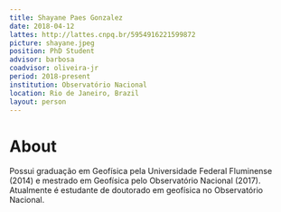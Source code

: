 ```yaml
---
title: Shayane Paes Gonzalez
date: 2018-04-12
lattes: http://lattes.cnpq.br/5954916221599872
picture: shayane.jpeg
position: PhD Student
advisor: barbosa
coadvisor: oliveira-jr
period: 2018-present
institution: Observatório Nacional
location: Rio de Janeiro, Brazil
layout: person
---
```


# About

Possui graduação em Geofísica pela Universidade Federal Fluminense (2014) e
mestrado em Geofísica pelo Observatório Nacional (2017). Atualmente é estudante
de doutorado em geofísica no Observatório Nacional.
